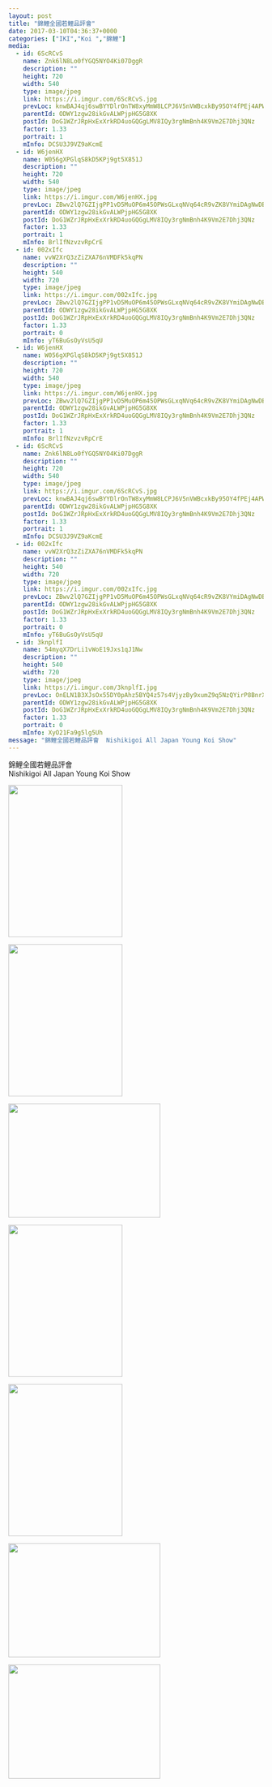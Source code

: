 ```yaml
---
layout: post
title: "錦鯉全國若鯉品評會" 
date: 2017-03-10T04:36:37+0000 
categories: ["IKI","Koi ","錦鯉"] 
media:
  - id: 6ScRCvS
    name: Znk6lN8Lo0fYGQ5NYO4Ki07DggR
    description: ""   
    height: 720
    width: 540
    type: image/jpeg
    link: https://i.imgur.com/6ScRCvS.jpg
    prevLoc: knwBAJ4qj6swBYYDlrOnTW8xyMmW8LCPJ6V5nVWBcxkBy95OY4fPEj4APWP8cgNG3r1Bkvi4EMyYKW9xc1DKz1y93wsOYz7W16QntXxG7xmmDASgl6D2gvOjf1pnkq9kBXcWQ6D4JNmrtzD9pJW12ETN5Q9Oq5mAuxQqgx9wjosmVV3G9xy5S32Jowwxn1IXjxjDpJo0tJ9vrKk9JjIxX4K9pYDDSlPJJE826LC9BLnJv2XKu6qN5zygQviNZpxZrm69U5V
    parentId: ODWY1zgw28ikGvALWPjpHG5G8XK
    postId: DoG1WZrJRpHxExXrkRD4uoGQGgLMV8IQy3rgNmBnh4K9Vm2E7Dhj3QNz
    factor: 1.33
    portrait: 1
    mInfo: DCSU3J9VZ9aKcmE
  - id: W6jenHX
    name: W056gXPGlqS8kD5KPj9gt5X851J
    description: ""   
    height: 720
    width: 540
    type: image/jpeg
    link: https://i.imgur.com/W6jenHX.jpg
    prevLoc: ZBwv2lQ7GZIjgPP1vD5MuOP6m45OPWsGLxqNVq64cR9vZK8VYmiDAgNwDBDZTQxZKpWJGMU4WrzJjQD1cVAomWrw7yCxyJmM5OGBTXgq9gPP2yIY6ZEvqo26cLRjY42x1Nh2krLM3MpBUW18nkQQ7Mc7v8B15W8JuMZ2kGRROwf89DXJ100pS6RVXo6QzguG0QxqMG6zhwRO4VEnXDTnD2OQ42KpUpqloJAAwvFRz5QO7RrGS5ZBj8qB2Gc8VrWP47GX
    parentId: ODWY1zgw28ikGvALWPjpHG5G8XK
    postId: DoG1WZrJRpHxExXrkRD4uoGQGgLMV8IQy3rgNmBnh4K9Vm2E7Dhj3QNz
    factor: 1.33
    portrait: 1
    mInfo: BrlIfNzvzvRpCrE
  - id: 002xIfc
    name: vvW2XrQ3zZiZXA76nVMDFk5kqPN
    description: ""   
    height: 540
    width: 720
    type: image/jpeg
    link: https://i.imgur.com/002xIfc.jpg
    prevLoc: ZBwv2lQ7GZIjgPP1vD5MuOP6m45OPWsGLxqNVq64cR9vZK8VYmiDAgNwDBDZTQxjlxmqWOs4WrzNVRvnFVAomV7ME6uxD0ZJkx8KSXgq9gPP2nSY7GV5D8j4sqKxyBzqwOi4YVZmQ2xOFW5x9Agq5JTln6jxwD7AsM3QpMOKvkh855q1zGQLc6AErNNDB4hG0D19wB4NCwJLo7WRDxs4GlmEpyEjsXNQEyk8L7IqWEDD3woJuJ6ExMYOlXf8YLPAJo72ty5
    parentId: ODWY1zgw28ikGvALWPjpHG5G8XK
    postId: DoG1WZrJRpHxExXrkRD4uoGQGgLMV8IQy3rgNmBnh4K9Vm2E7Dhj3QNz
    factor: 1.33
    portrait: 0
    mInfo: yT6BuGsOyVsU5qU
  - id: W6jenHX
    name: W056gXPGlqS8kD5KPj9gt5X851J
    description: ""   
    height: 720
    width: 540
    type: image/jpeg
    link: https://i.imgur.com/W6jenHX.jpg
    prevLoc: ZBwv2lQ7GZIjgPP1vD5MuOP6m45OPWsGLxqNVq64cR9vZK8VYmiDAgNwDBDZTQxZKpWJGMU4WrzJjQD1cVAomWrw7yCxyJmM5OGBTXgq9gPP2yIY6ZEvqo26cLRjY42x1Nh2krLM3MpBUW18nkQQ7Mc7v8B15W8JuMZ2kGRROwf89DXJ100pS6RVXo6QzguG0QxqMG6zhwRO4VEnXDTnD2OQ42KpUpqloJAAwvFRz5QO7RrGS5ZBj8qB2Gc8VrWP47GX
    parentId: ODWY1zgw28ikGvALWPjpHG5G8XK
    postId: DoG1WZrJRpHxExXrkRD4uoGQGgLMV8IQy3rgNmBnh4K9Vm2E7Dhj3QNz
    factor: 1.33
    portrait: 1
    mInfo: BrlIfNzvzvRpCrE
  - id: 6ScRCvS
    name: Znk6lN8Lo0fYGQ5NYO4Ki07DggR
    description: ""   
    height: 720
    width: 540
    type: image/jpeg
    link: https://i.imgur.com/6ScRCvS.jpg
    prevLoc: knwBAJ4qj6swBYYDlrOnTW8xyMmW8LCPJ6V5nVWBcxkBy95OY4fPEj4APWP8cgNG3r1Bkvi4EMyYKW9xc1DKz1y93wsOYz7W16QntXxG7xmmDASgl6D2gvOjf1pnkq9kBXcWQ6D4JNmrtzD9pJW12ETN5Q9Oq5mAuxQqgx9wjosmVV3G9xy5S32Jowwxn1IXjxjDpJo0tJ9vrKk9JjIxX4K9pYDDSlPJJE826LC9BLnJv2XKu6qN5zygQviNZpxZrm69U5V
    parentId: ODWY1zgw28ikGvALWPjpHG5G8XK
    postId: DoG1WZrJRpHxExXrkRD4uoGQGgLMV8IQy3rgNmBnh4K9Vm2E7Dhj3QNz
    factor: 1.33
    portrait: 1
    mInfo: DCSU3J9VZ9aKcmE
  - id: 002xIfc
    name: vvW2XrQ3zZiZXA76nVMDFk5kqPN
    description: ""   
    height: 540
    width: 720
    type: image/jpeg
    link: https://i.imgur.com/002xIfc.jpg
    prevLoc: ZBwv2lQ7GZIjgPP1vD5MuOP6m45OPWsGLxqNVq64cR9vZK8VYmiDAgNwDBDZTQxjlxmqWOs4WrzNVRvnFVAomV7ME6uxD0ZJkx8KSXgq9gPP2nSY7GV5D8j4sqKxyBzqwOi4YVZmQ2xOFW5x9Agq5JTln6jxwD7AsM3QpMOKvkh855q1zGQLc6AErNNDB4hG0D19wB4NCwJLo7WRDxs4GlmEpyEjsXNQEyk8L7IqWEDD3woJuJ6ExMYOlXf8YLPAJo72ty5
    parentId: ODWY1zgw28ikGvALWPjpHG5G8XK
    postId: DoG1WZrJRpHxExXrkRD4uoGQGgLMV8IQy3rgNmBnh4K9Vm2E7Dhj3QNz
    factor: 1.33
    portrait: 0
    mInfo: yT6BuGsOyVsU5qU
  - id: 3knplfI
    name: 54myqX7DrLi1vWoE19Jxs1qJ1Nw
    description: ""   
    height: 540
    width: 720
    type: image/jpeg
    link: https://i.imgur.com/3knplfI.jpg
    prevLoc: OnELN1B3XJsOx55DY0pAhz5BYQ4z57s4VjyzBy9xumZ9q5NzQYirP8BnrXrmiD6A46QnLyF6n7KDMw3lhP2yWRm99MFvXGxRkWKvCB5JA5OORPHoqmQxv3GqTWkO03R9ZjFkNKVg4qWXtrJ6WMKAz2uoKEyq1ZExc2EWq2D5R8slGGJL6wQyIo2JAEEG4OTlRJ2KnZz6U2r5q9prwyTgj1zxY25MhDGGnRAN4EsAK1EX0mk9flW3QDMBqEH3nr8W7APRiyY
    parentId: ODWY1zgw28ikGvALWPjpHG5G8XK
    postId: DoG1WZrJRpHxExXrkRD4uoGQGgLMV8IQy3rgNmBnh4K9Vm2E7Dhj3QNz
    factor: 1.33
    portrait: 0
    mInfo: XyO21Fa9g5lg5Uh
message: "錦鯉全國若鯉品評會  Nishikigoi All Japan Young Koi Show"
---
```


錦鯉全國若鯉品評會  
Nishikigoi All Japan Young Koi Show


[//]: #media:  
<a href="https://i.imgur.com/6ScRCvS.jpg"><img src="https://i.imgur.com/6ScRCvS.jpg" height="300" width="225" /></a> 
  

<a href="https://i.imgur.com/W6jenHX.jpg"><img src="https://i.imgur.com/W6jenHX.jpg" height="300" width="225" /></a> 
  

<a href="https://i.imgur.com/002xIfc.jpg"><img src="https://i.imgur.com/002xIfc.jpg" height="225" width="300" /></a> 
  

<a href="https://i.imgur.com/W6jenHX.jpg"><img src="https://i.imgur.com/W6jenHX.jpg" height="300" width="225" /></a> 
  

<a href="https://i.imgur.com/6ScRCvS.jpg"><img src="https://i.imgur.com/6ScRCvS.jpg" height="300" width="225" /></a> 
  

<a href="https://i.imgur.com/002xIfc.jpg"><img src="https://i.imgur.com/002xIfc.jpg" height="225" width="300" /></a> 
  

<a href="https://i.imgur.com/3knplfI.jpg"><img src="https://i.imgur.com/3knplfI.jpg" height="225" width="300" /></a> 
 

